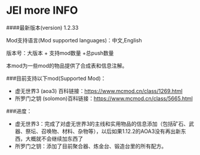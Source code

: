 # JEI more INFO
####最新版本(version) 1.2.33

Mod支持语言(Mod supported languages)：中文,English

版本号：大版本 + 支持mod数量 +总push数量

本mod为一些mod的物品提供了合成表和信息注解。

###目前支持以下mod(Supported Mod)：
- 虚无世界3 (aoa3) 百科链接：https://www.mcmod.cn/class/1269.html
- 所罗门之钥 (solomon)百科链接：https://www.mcmod.cn/class/5665.html

###进度：
- 虚无世界3：完成了对虚无世界3的主线和实用物品的信息添加（包括矿石、武器、祭坛、召唤物、材料、杂物等），以后如果1.12.2的AOA3没有再出新东西，大概就不会继续加东西了
- 所罗门之钥：添加了目前聚合器、炼金台、锻造台里的所有配方。
